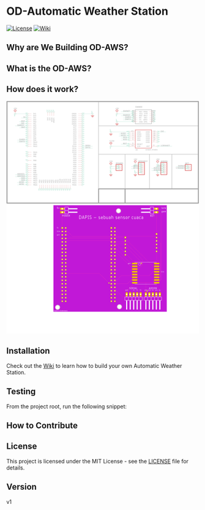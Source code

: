 # OD-Automatic Weather Station

[![License](https://img.shields.io/github/license/Outsmarting-Disaster/OD-AWS)](https://choosealicense.com/licenses/mit/) [![Wiki](https://img.shields.io/badge/Read-Wiki-blue)](https://github.com/Outsmarting-DIsaster/OD-AWS/wiki)

## Why are We Building OD-AWS?


## What is the OD-AWS?


## How does it work?
![SCh](MainBoard/sch.png)
![BRD](MainBoard/od-aws.png)

## Installation
Check out the [Wiki](https://github.com/Outsmarting-DIsaster/OD-AWS/wiki) to learn how to build your own Automatic Weather Station.

## Testing

From the project root, run the following snippet:


## How to Contribute

## License

This project is licensed under the MIT License - see the [LICENSE](LICENSE) file for details.

## Version

v1

[Outsmarting-Disaster]: <https://github.com/Outsmarting-Disaster>
